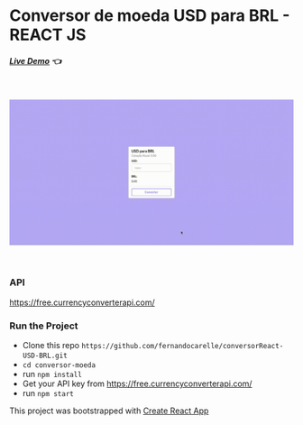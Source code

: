 # Conversor de moeda USD para BRL - REACT JS

##### [Live Demo](https://ecstatic-kilby-3111f2.netlify.app) :point_left:

<br>
<p>
  <img width="600" src="./gif/conversor.gif">
</p>
<br>

### API

https://free.currencyconverterapi.com/


### Run the Project

+ Clone this repo `https://github.com/fernandocarelle/conversorReact-USD-BRL.git`
+ `cd conversor-moeda`
+ run `npm install`
+ Get your API key from https://free.currencyconverterapi.com/
+ run `npm start`

This project was bootstrapped with [Create React App](https://github.com/facebook/create-react-app)